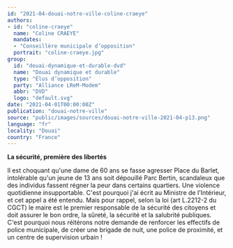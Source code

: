 ```yaml
---
id: "2021-04-douai-notre-ville-coline-craeye"
authors:
- id: "coline-craeye"
  name: "Coline CRAEYE"
  mandates: 
  - "Conseillère municipale d’opposition"
  portrait: "coline-craeye.jpg"
group:
  id: "douai-dynamique-et-durable-dvd"
  name: "Douai dynamique et durable"
  type: "Élus d’opposition"
  party: "Alliance LReM-Modem"
  abbr: "DVD"
  logo: "default.svg"
date: "2021-04-01T00:00:00Z"
publication: "douai-notre-ville"
source: "public/images/sources/douai-notre-ville-2021-04-p13.png"
language: "fr"
locality: "Douai"
country: "France"
---
```


**La sécurité, première des libertés**

Il est choquant qu'une dame de 60 ans se fasse agresser Place du Barlet, intolérable qu'un jeune de 13 ans soit dépouillé Parc Bertin, scandaleux que des individus fassent régner la peur dans certains quartiers. Une violence quotidienne insupportable. C'est pourquoi j'ai écrit au Ministre de l'Intérieur, et cet appel a été entendu. Mais pour rappel, selon la loi (art L.2212-2 du CGCT) le maire est le premier responsable de la sécurité des citoyens et doit assurer le bon ordre, la sûreté, la sécurité et la salubrité publiques. C'est pourquoi nous réitérons notre demande de renforcer les effectifs de police municipale, de créer une brigade de nuit, une police de proximité, et un centre de supervision urbain !
